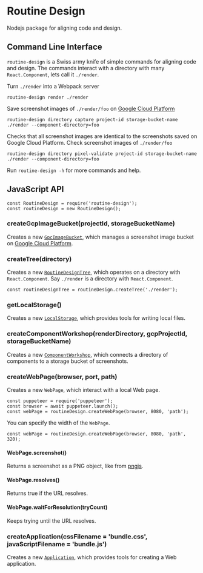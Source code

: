 # Routine Design

Nodejs package for aligning code and design.

## Command Line Interface

`routine-design` is a Swiss army knife of simple commands for aligning code and design. The commands interact with a directory with many `React.Component`, lets call it `./render`.

Turn `./render` into a Webpack server
```
routine-design render ./render
```

Save screenshot images of `./render/foo` on [Google Cloud Platform](https://cloud.google.com/)
```
routine-design directory capture project-id storage-bucket-name ./render --component-directory=foo 
```

Checks that all screenshot images are identical to the screenshots saved on Google Cloud Platform. Check screenshot images of `./render/foo`
```
routine-design directory pixel-validate project-id storage-bucket-name ./render --component-directory=foo 
```

Run `routine-design -h` for more commands and help.

## JavaScript API
```
const RoutineDesign = require('routine-design');
const routineDesign = new RoutineDesign();
```

### createGcpImageBucket(projectId, storageBucketName)

Creates a new [`GpcImageBucket`](./src/gcp-image-bucket/README.md), which manages a screenshot image bucket on [Google Cloud Platform](https://cloud.google.com/).

### createTree(directory)

Creates a new [`RoutineDesignTree`](./src/routine-design-tree/README.md), which operates on a directory with `React.Component`. Say `./render` is a directory with `React.Component`.

```
const routineDesignTree = routineDesign.createTree('./render');
```

### getLocalStorage()

Creates a new [`LocalStorage`](./src/local-storage/README.md), which provides tools for writing local files.

### createComponentWorkshop(renderDirectory, gcpProjectId, storageBucketName)

Creates a new [`ComponentWorkshop`](./src/component-workshop/README.md), which connects a directory of components to a storage bucket of screenshots.

### createWebPage(browser, port, path)

Creates a new `WebPage`, which interact with a local Web page.

```
const puppeteer = require('puppeteer');
const browser = await puppeteer.launch();
const webPage = routineDesign.createWebPage(browser, 8080, 'path');
```

You can specify the width of the `WebPage`.

```
const webPage = routineDesign.createWebPage(browser, 8080, 'path', 320);
```

#### WebPage.screenshot()

Returns a screenshot as a PNG object, like from [pngjs](https://www.npmjs.com/package/pngjs).

#### WebPage.resolves()

Returns true if the URL resolves.

#### WebPage.waitForResolution(tryCount)

Keeps trying until the URL resolves.

### createApplication(cssFilename = 'bundle.css', javaScriptFilename = 'bundle.js')

Creates a new [`Application`](./src/application/README.md), which provides tools for creating a Web application.
